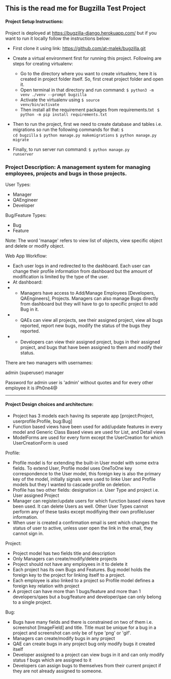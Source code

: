 ## This is the read me for Bugzilla Test Project

#### Project Setup Instructions:

Project is deployed at https://bugzilla-django.herokuapp.com/ but if you want to run it locally follow the instructions below:

- First clone it using link: https://github.com/at-malek/bugzilla.git
- Create a virtual environment first for running this project. Following are steps for creating virtualenv:

  - Go to the directory where you want to create virtualenv, here it is created in project folder itself. So, first creat project folder and open it.
  - Open terminal in that directory and run command:
    <code>$ python3 -m venv ./venv --prompt bugzilla</code>
  - Activate the virtualenv using
    <code>$ source venv/bin/activate</code>
  - Then install all the requirement packages from requirements.txt
    <code> $ python -m pip install requirements.txt</code>

- Then to run the project, first we need to create database and tables i.e. migrations so run the following commands for that:
  <code>$ cd bugzilla</code>
  <code>$ python manage.py makemigrations</code>
  <code>$ python manage.py migrate</code>
- Finally, to run server run command:
  <code>$ python manage.py runserver</code>

### Project Description: A management system for managing employees, projects and bugs in those projects.

User Types:

- Manager
- QAEngineer
- Developer

Bug/Feature Types:

- Bug
- Feature

Note: The word 'manage' refers to view list of objects, view specific object and delete or modify object.

Web App Workflow:

- Each user logs in and redirected to the dashboard. Each user can change their profile information from dashboard but the amount of modification is limited by the type of the user.
- At dashboard:
- - Managers have access to Add/Manage Employees [Developers, QAEngineers], Projects. Managers can also manage Bugs directly from dashboard but they will have to go to specific project to add Bug in it.
- - QAEs can view all projects, see their assigned project, view all bugs reported, report new bugs, modify the status of the bugs they reported.
- - Developers can view their assigned project, bugs in their assigned project, and bugs that have been assigned to them and modify their status.

There are two managers with usernames:

admin (superuser)
manager

Password for admin user is 'admin' without quotes and for every other employee it is iPh0ne4@

<hr/>

#### Project Design choices and architecture:

- Project has 3 models each having its seperate app [project:Project, userprofile:Profile, bug:Bug]
- Function based views have been used for add/update features in every model and Generic Class Based views are used for List, and Detail views
- ModelForms are used for every form except the UserCreation for which UserCreationForm is used

Profile:

- Profile model is for extending the built-in User model with some extra fields. To extend User, Profile model uses OneToOne key correspondence to the User model, this foreign key is also the primary key of the model, initially signals were used to linke User and Profile models but they I wanted to cascade profile on deletion.
- Profile has two other fields: designation i.e. User Type and project i.e. User assigned Project
- Manager can register/update users for which function based views have been used. It can delete Users as well. Other User Types cannot perform any of these tasks except modifiying their own profile/user information.
- When user is created a confirmation email is sent which changes the status of user to active, unless user open the link in the email, they cannot sign in.

Project:

- Project model has two fields title and description
- Only Managers can create/modify/delete projects
- Project should not have any employees in it to delete it
- Each project has its own Bugs and Features. Bug model holds the foreign key to the project for linking itself to a project.
- Each employee is also linked to a project so Profile model defines a foreign key relation with project
- A project can have more than 1 bugs/feature and more than 1 developers/qaes but a bug/feature and developer/qae can only belong to a single project.

Bug:

- Bugs have many fields and there is constrained on two of them i.e. screenshot [ImageField] and title. Title must be unique for a bug in a project and screenshot can only be of type 'png' or 'gif'.
- Managers can create/modify bugs in any project
- QAE can create bugs in any project bug only modify bugs it created itself
- Developer assigned to a project can view bugs in it and can only modify status f bugs which are assigned to it
- Developers can assign bugs to themselves from their current project if they are not already assigned to someone.
